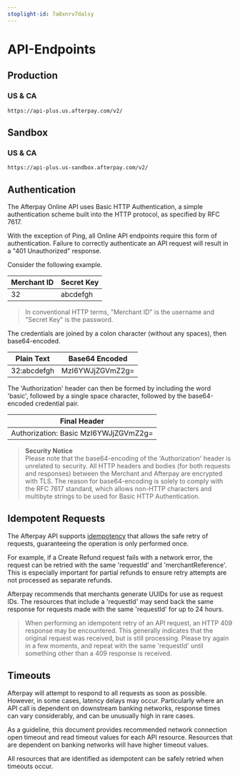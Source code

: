 ```yaml
---
stoplight-id: 7a8xnrv7dalsy
---
```


# API-Endpoints




## Production
### US & CA

`https://api-plus.us.afterpay.com/v2/`
## Sandbox
### US & CA

`https://api-plus.us-sandbox.afterpay.com/v2/`

## Authentication
The Afterpay Online API uses Basic HTTP Authentication, a simple authentication scheme built into the HTTP protocol, as specified by RFC 7617.

With the exception of Ping, all Online API endpoints require this form of authentication. Failure to correctly authenticate an API request will result in a "401 Unauthorized" response.

Consider the following example.

|Merchant ID	|Secret Key|
|--|--|
|32|	abcdefgh|


>In conventional HTTP terms, "Merchant ID" is the username and "Secret Key" is the password.

The credentials are joined by a colon character (without any spaces), then base64-encoded.

|Plain Text	|Base64 Encoded|
|--|---|
|32:abcdefgh|	MzI6YWJjZGVmZ2g=|

The 'Authorization' header can then be formed by including the word 'basic', followed by a single space character, followed by the base64-encoded credential pair.

|Final Header|
|--|
|Authorization: Basic MzI6YWJjZGVmZ2g=|

<!--theme: warning-->
> **Security Notice**<br>
> Please note that the base64-encoding of the 'Authorization' header is unrelated to security. All HTTP headers and bodies (for both requests and responses) between the Merchant and Afterpay are encrypted with TLS. The reason for base64-encoding is solely to comply with the RFC 7617 standard, which allows non-HTTP characters and multibyte strings to be used for Basic HTTP Authentication.

## Idempotent Requests
The Afterpay API supports [idempotency](https://en.wikipedia.org/wiki/Idempotence) that allows the safe retry of requests, guaranteeing the operation is only performed once.

For example, if a Create Refund request fails with a network error, the request can be retried with the same 'requestId' and 'merchantReference'. This is especially important for partial refunds to ensure retry attempts are not processed as separate refunds.

Afterpay recommends that merchants generate UUIDs for use as request IDs. The resources that include a 'requestId' may send back the same response for requests made with the same 'requestId' for up to 24 hours.



> When performing an idempotent retry of an API request, an HTTP 409 response may be encountered. This generally indicates that the original request was received, but is still processing. Please try again in a few moments, and repeat with the same 'requestId' until something other than a 409 response is received.

## Timeouts
Afterpay will attempt to respond to all requests as soon as possible. However, in some cases, latency delays may occur. Particularly where an API call is dependent on downstream banking networks, response times can vary considerably, and can be unusually high in rare cases.

As a guideline, this document provides recommended network connection open timeout and read timeout values for each API resource. Resources that are dependent on banking networks will have higher timeout values.

All resources that are identified as idempotent can be safely retried when timeouts occur.

